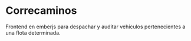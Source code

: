 Correcaminos
===========

Frontend en emberjs para despachar y auditar vehículos pertenecientes a una flota determinada.
